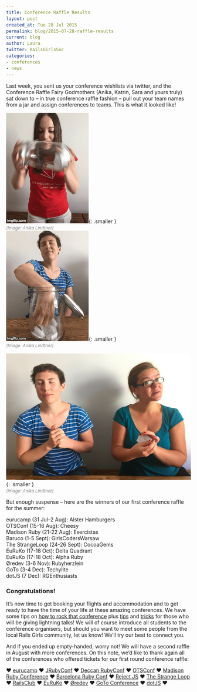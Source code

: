 ```yaml
---
title: Conference Raffle Results
layout: post
created_at: Tue 28 Jul 2015
permalink: blog/2015-07-28-raffle-results
current: blog
author: Laura
twitter: RailsGirlsSoc
categories: 
- conferences
- news
---
```


Last week, you sent us your conference wishlists via twitter, and the Conference Raffle Fairy Godmothers (Anika, Katrin, Sara and yours truly) sat down to – in true conference raffle fashion – pull out your team names from a jar and assign conferences to teams. This is what it looked like!

![laura raffle](/img/blog/2015/raffle-results-laura.gif){: .smaller }
<br><font color="grey"><small><i>(Image: Anika Lindtner)</i></small></font>
<br>
![sara raffle](/img/blog/2015/raffle-results-sara.gif){: .smaller }
<br><font color="grey"><small><i>(Image: Anika Lindtner)</i></small></font>

![sara katrin raffle](/img/blog/2015/raffle-results-sarakatrin.png){: .smaller }
<br><font color="grey"><small><i>(Image: Anika Lindtner)</i></small></font>

But enough suspense – here are the winners of our first conference raffle for the summer:

eurucamp (31 Jul–2 Aug): Alster Hamburgers  
OTSConf (15-16 Aug): Cheesy  
Madison Ruby (21-22 Aug): Exercistas  
Baruco (1-5 Sept): GirlsCodersWarsaw  
The StrangeLoop (24-26 Sept): CocoaGems  
EuRuKo (17-18 Oct): Delta Quadrant  
EuRuKo (17-18 Oct): Alpha Ruby  
Øredev (3-6 Nov): Rubyherzlein  
GoTo (3-4 Dec): Techylite  
dotJS (7 Dec): RGEnthusiasts  

### Congratulations!

It’s now time to get booking your flights and accommodation and to get ready to have the time of your life at these amazing conferences. We have some tips on [how to rock that conference](http://railsgirlssummerofcode.org/blog/conference-tips/) plus [tips](http://railsgirlssummerofcode.org/blog/talk/) and [tricks](http://railsgirlssummerofcode.org/blog/2014-07-29-talk-tips/) for those who will be giving lightning talks! We will of course introduce all students to the conference organisers, but should you want to meet some people from the local Rails Girls community, let us know! We’ll try our best to connect you. 

And if you ended up empty-handed, worry not! We will have a second raffle in August with more conferences. On this note, we’d like to thank again all of the conferences who offered tickets for our first round conference raffle: 

&hearts; [eurucamp](http://2015.eurucamp.org/) &hearts; [JRubyConf](http://2015.jrubyconf.eu/) &hearts; [Deccan RubyConf](http://www.deccanrubyconf.org/) &hearts; [OTSConf](https://otsconf.com/) &hearts; [Madison Ruby Conference](http://madisonpl.us/ruby/) &hearts; [Barcelona Ruby Conf](http://www.fullstackfest.com/) &hearts; [Reject JS](http://rejectjs.org/) &hearts; [The Strange Loop](https://thestrangeloop.com/) &hearts; [RailsClub](http://railsclub.ru/) &hearts; [EuRuKo](http://www.euruko2015.org/) &hearts; [Øredev](http://oredev.org/) &hearts; [GoTo Conference](http://gotocon.com/berlin-2015/) &hearts; [dotJS](http://www.dotjs.io/) &hearts;